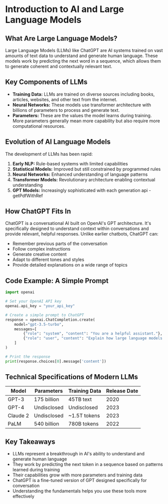 # Introduction to AI and Large Language Models

## What Are Large Language Models?

Large Language Models (LLMs) like ChatGPT are AI systems trained on vast amounts of text data to understand and generate human language. These models work by predicting the next word in a sequence, which allows them to generate coherent and contextually relevant text.

## Key Components of LLMs

- **Training Data:** LLMs are trained on diverse sources including books, articles, websites, and other text from the internet.
- **Neural Networks:** These models use transformer architecture with billions of parameters to process and generate text.
- **Parameters:** These are the values the model learns during training. More parameters generally mean more capability but also require more computational resources.

## Evolution of AI Language Models

The development of LLMs has been rapid:

1. **Early NLP:** Rule-based systems with limited capabilities
2. **Statistical Models:** Improved but still constrained by programmed rules
3. **Neural Networks:** Enhanced understanding of language patterns
4. **Transformer Models:** Revolutionary architecture enabling contextual understanding
5. **GPT Models:** Increasingly sophisticated with each generation
  api - getPdfWithRef
## How ChatGPT Fits In

ChatGPT is a conversational AI built on OpenAI's GPT architecture. It's specifically designed to understand context within conversations and provide relevant, helpful responses. Unlike earlier chatbots, ChatGPT can:

- Remember previous parts of the conversation
- Follow complex instructions
- Generate creative content
- Adapt to different tones and styles
- Provide detailed explanations on a wide range of topics

## Code Example: A Simple Prompt

```python
import openai

# Set your OpenAI API key
openai.api_key = "your_api_key"

# Create a simple prompt to ChatGPT
response = openai.ChatCompletion.create(
    model="gpt-3.5-turbo",
    messages=[
        {"role": "system", "content": "You are a helpful assistant."},
        {"role": "user", "content": "Explain how large language models work in simple terms."}
    ]
)

# Print the response
print(response.choices[0].message['content'])
```

## Technical Specifications of Modern LLMs

| Model | Parameters | Training Data | Release Date |
|-------|------------|---------------|--------------|
| GPT-3 | 175 billion | 45TB text | 2020 |
| GPT-4 | Undisclosed | Undisclosed | 2023 |
| Claude 2 | Undisclosed | ~1.5T tokens | 2023 |
| PaLM | 540 billion | 780B tokens | 2022 |

## Key Takeaways

- LLMs represent a breakthrough in AI's ability to understand and generate human language
- They work by predicting the next token in a sequence based on patterns learned during training
- Their capabilities grow with more parameters and training data
- ChatGPT is a fine-tuned version of GPT designed specifically for conversation
- Understanding the fundamentals helps you use these tools more effectively 